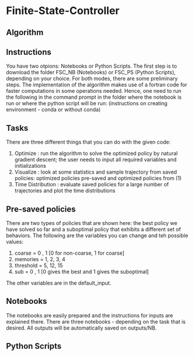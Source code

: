 # Finite-State-Controller
## Algorithm
## Instructions
You have two otpions: Notebooks or Python Scripts. The first step is to download the folder FSC_NB (Notebooks) or FSC_PS (Python Scripts), depending on your choice. For both modes, there are some preliminary steps. The implementation of the algorithm makes use of a fortran code for faster computations in some operations needed. Hence, one need to run the following in the command prompt in the folder where the notebook is run or where the python script will be run:
(instructions on creating environment - conda or without conda)
## Tasks
There are three different things that you can do with the given code:
1. Optimize : run the algorithm to solve the optimized policy by natural gradient descent; the user needs to input all required variables and initializations
2. Visualize : look at some statistics and sample trajectory from saved policies: optimized policies pre-saved and optimized policies from (1) 
3. Time Distribution : evaluate saved policies for a large number of trajectories and plot the time distributions

## Pre-saved policies
There are two types of policies that are shown here: the best policy we have solved so far and a suboptimal policy that exhibits a different set of behaviors. The following are the variables you can change and teh possible values: 
1. coarse = 0 , 1 [0 for non-coarse, 1 for coarse]
2. memories = 1, 2, 3, 4 
3. threshold = 5, 12, 15 
4. sub = 0 , 1 [0 gives the best and 1 gives the suboptimal] 

The other variables are in the default_input.

## Notebooks
The notebooks are easily prepared and the instructions for inputs are explained there. There are three notebooks - depending on the task that is desired. All outputs will be automatically saved on outputs/NB.

## Python Scripts
